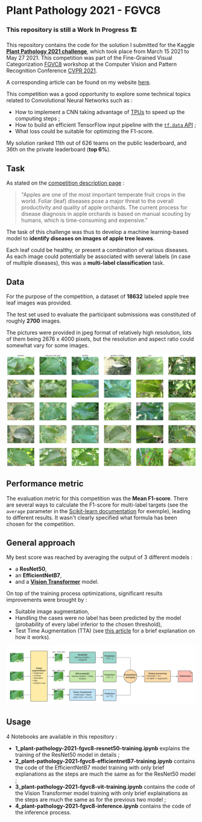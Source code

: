 # Plant Pathology 2021 - FGVC8

### This repository is still a **Work In Progress** 🏗️ 

This repository contains the code for the solution I submitted for the Kaggle [**Plant Pathology 2021 challenge**](https://www.kaggle.com/c/plant-pathology-2021-fgvc8), which took place from March 15 2021 to May 27 2021. This competition was part of the Fine-Grained Visual Categorization [FGVC8](https://sites.google.com/view/fgvc8) workshop at the Computer Vision and Pattern Recognition Conference [CVPR 2021](http://cvpr2021.thecvf.com/).

A corresponding article can be found on my website [here](https://antonindurieux.github.io/portfolio/1_Kaggle_Plant_Pathology_2021_competition/).

This competition was a good opportunity to explore some technical topics related to Convolutional Neural Networks such as :
- How to implement a CNN taking advantage of [TPUs](https://www.kaggle.com/docs/tpu) to speed up the computing steps ;
- How to build an efficient TensorFlow input pipeline with the [`tf.data` API](https://www.tensorflow.org/guide/data) ;
- What loss could be suitable for optimizing the F1-score.

My solution ranked 11th out of 626 teams on the public leaderboard, and 36th on the private leaderboard (**top 6%**).

## Task

As stated on the [competition description page](https://www.kaggle.com/c/plant-pathology-2021-fgvc8/overview/description) : 

> "Apples are one of the most important temperate fruit crops in the world. Foliar (leaf) diseases pose a major threat to the overall productivity and quality of apple orchards. The current process for disease diagnosis in apple orchards is based on manual scouting by humans, which is time-consuming and expensive."

The task of this challenge was thus to develop a machine learning-based model to **identify diseases on images of apple tree leaves**. 

Each leaf could be healthy, or present a combination of various diseases. As each image could potentially be associated with several labels (in case of multiple diseases), this was a **multi-label classification** task.

## Data

For the purpose of the competition, a dataset of **18632** labeled apple tree leaf images was provided. 

The test set used to evaluate the participant submissions was constituted of roughly **2700** images. 

The pictures were provided in jpeg format of relatively high resolution, lots of them being 2676 x 4000 pixels, but the resolution and aspect ratio could somewhat vary for some images.

![](/assets/plant_pathology_examples.png)

## Performance metric

The evaluation metric for this competition was the **Mean F1-score**. There are several ways to calculate the F1-score for multi-label targets (see the `average` parameter in the [Scikit-learn documentation](https://scikit-learn.org/stable/modules/generated/sklearn.metrics.f1_score.html) for exemple), leading to different results. It wasn't clearly specified what formula has been chosen for the competition.

## General approach

My best score was reached by averaging the output of 3 different models :
- a **ResNet50**, 
- an **EfficientNetB7**, 
- and a [**Vision Transformer**](https://ai.googleblog.com/2020/12/transformers-for-image-recognition-at.html) model.

On top of the training process optimizations, significant results improvements were brought by :
- Suitable image augmentation,
- Handling the cases were no label has been predicted by the model (probability of every label inferior to the chosen threshold),
- Test Time Augmentation (TTA) (see [this article](https://towardsdatascience.com/test-time-augmentation-tta-and-how-to-perform-it-with-keras-4ac19b67fb4d) for a brief explanation on how it works).

![](/assets/plant_pathology_diagram.png)

## Usage

4 Notebooks are available in this repository :
- **1_plant-pathology-2021-fgvc8-resnet50-training.ipynb** explains the training of the ResNet50 model in details ;
- **2_plant-pathology-2021-fgvc8-efficientnetB7-training.ipynb** contains the code of the EfficientNetB7 model training with only brief explanations as the steps are much the same as for the ResNet50 model ;
- **3_plant-pathology-2021-fgvc8-vit-training.ipynb** contains the code of the Vision Transformer model training with only brief explainations as the steps are much the same as for the previous two model ;
- **4_plant-pathology-2021-fgvc8-inference.ipynb** contains the code of the inference process.
